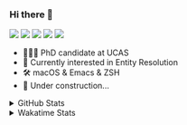 ### Hi there 👋

[![](https://img.shields.io/badge/-Email-325180?logo=maildotru&logoColor=white&style=flat-square)](mailto:hi@wang.tianshu.me)
[![](https://img.shields.io/badge/-GitHub-black?logo=GitHub&style=flat-square)](https://github.com/tshu-w)
[![](https://img.shields.io/badge/-Telegram-26a5e4?labelColor=fafafa&logo=telegram&style=flat-square)](https://t.me/tshu_w) 
[![](https://img.shields.io/badge/-Twitter-1da1f2?logo=Twitter&logoColor=white&style=flat-square)](https://twitter.com/tshu_w)
[![](https://komarev.com/ghpvc/?username=tshu-w&color=blueviolet&style=flat-square)]()



- 🧑🏻‍🎓 PhD candidate at UCAS
- 🔭 Currently interested in Entity Resolution
- 🛠 macOS & Emacs & ZSH
- 🚧 Under construction...

<details>

<summary>GitHub Stats</summary>

![Tianshu's GitHub stats](https://github-readme-stats.vercel.app/api?username=tshu-w&show_icons=true&theme=buefy&count_private=true)
  
</details>


<details>
  <summary>Wakatime Stats</summary>

  Currently, files accessed by tramp cannot be tracked by wakatime, see https://github.com/wakatime/wakatime-mode/issues/27
  <br>
  
<!--START_SECTION:waka-->
**I'm an Early 🐤** 

```text
🌞 Morning    54 commits     ███░░░░░░░░░░░░░░░░░░░░░░   14.84% 
🌆 Daytime    164 commits    ███████████░░░░░░░░░░░░░░   45.05% 
🌃 Evening    141 commits    █████████░░░░░░░░░░░░░░░░   38.74% 
🌙 Night      5 commits      ░░░░░░░░░░░░░░░░░░░░░░░░░   1.37%

```
📅 **I'm Most Productive on Monday** 

```text
Monday       92 commits     ██████░░░░░░░░░░░░░░░░░░░   25.27% 
Tuesday      65 commits     ████░░░░░░░░░░░░░░░░░░░░░   17.86% 
Wednesday    43 commits     ███░░░░░░░░░░░░░░░░░░░░░░   11.81% 
Thursday     48 commits     ███░░░░░░░░░░░░░░░░░░░░░░   13.19% 
Friday       43 commits     ███░░░░░░░░░░░░░░░░░░░░░░   11.81% 
Saturday     41 commits     ██░░░░░░░░░░░░░░░░░░░░░░░   11.26% 
Sunday       32 commits     ██░░░░░░░░░░░░░░░░░░░░░░░   8.79%

```


📊 **This Week I Spent My Time On** 

```text
💬 Programming Languages: 
sh                       31 hrs 58 mins      ████████████████████████░   96.89% 
Org                      57 mins             ░░░░░░░░░░░░░░░░░░░░░░░░░   2.89% 
Emacs Lisp               4 mins              ░░░░░░░░░░░░░░░░░░░░░░░░░   0.22%

🔥 Editors: 
Zsh                      31 hrs 58 mins      ████████████████████████░   96.89% 
Emacs                    1 hr 1 min          ░░░░░░░░░░░░░░░░░░░░░░░░░   3.11%

🐱‍💻 Projects: 
sigmod-pc                20 hrs 29 mins      ███████████████░░░░░░░░░░   62.1% 
Terminal                 7 hrs 10 mins       █████░░░░░░░░░░░░░░░░░░░░   21.74% 
ember                    3 hrs 58 mins       ███░░░░░░░░░░░░░░░░░░░░░░   12.03% 
Unknown Project          57 mins             ░░░░░░░░░░░░░░░░░░░░░░░░░   2.89% 
dotfiles                 12 mins             ░░░░░░░░░░░░░░░░░░░░░░░░░   0.62%

💻 Operating System: 
Linux                    28 hrs 3 mins       █████████████████████░░░░   85.04% 
Mac                      4 hrs 56 mins       ███░░░░░░░░░░░░░░░░░░░░░░   14.96%

```

**I Mostly Code in Python** 

```text
Python                   9 repos             ██████████░░░░░░░░░░░░░░░   42.86% 
HTML                     2 repos             ██░░░░░░░░░░░░░░░░░░░░░░░   9.52% 
Emacs Lisp               2 repos             ██░░░░░░░░░░░░░░░░░░░░░░░   9.52% 
JavaScript               2 repos             ██░░░░░░░░░░░░░░░░░░░░░░░   9.52% 
TeX                      2 repos             ██░░░░░░░░░░░░░░░░░░░░░░░   9.52%

```



 Last Updated on 04/05/2022 08:06:44 UTC
<!--END_SECTION:waka-->
</details>
